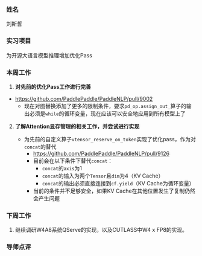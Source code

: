 ### 姓名
刘斯哲

### 实习项目
为开源大语言模型推理增加优化Pass

### 本周工作

1. **对先前的优化Pass工作进行完善**

  * https://github.com/PaddlePaddle/PaddleNLP/pull/9002
    * 现在对图替换添加了更多的限制条件，要求`pd_op.assign_out_`算子的输出必须是`while`的循环变量，现在应该可以安全地应用到所有模型上了


2. **了解Attention显存管理的相关工作，并尝试进行实现**

    * 为先前的自定义算子`vtensor_reserve_on_token`实现了优化pass，作为对`concat`的替代
      * https://github.com/PaddlePaddle/PaddleNLP/pull/9126
      * 目前会在以下条件下替代`concat`：
        * `concat`的`axis`为1
        * `concat`的输入为两个`Tensor`且`dim`为4（KV Cache）
        * `concat`的输出必须直接连接到`cf.yield`（KV Cache为循环变量）
      * 当前的条件并不足够安全，如果KV Cache在其他位置发生了复制仍然会产生问题


### 下周工作

1. 继续调研W4A8系统QServe的实现，以及CUTLASS中W4 x FP8的实现。

### 导师点评
